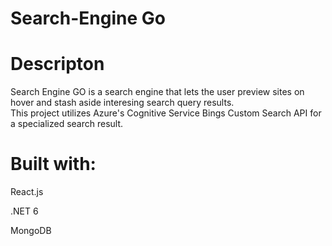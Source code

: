 # Search-Engine Go

# Descripton
 Search Engine GO is a search engine that lets the user preview sites on hover and stash aside interesing search query results.  
This project utilizes Azure's Cognitive Service Bings Custom Search API for a specialized search result. 

# Built with: 

React.js

.NET 6 

MongoDB





